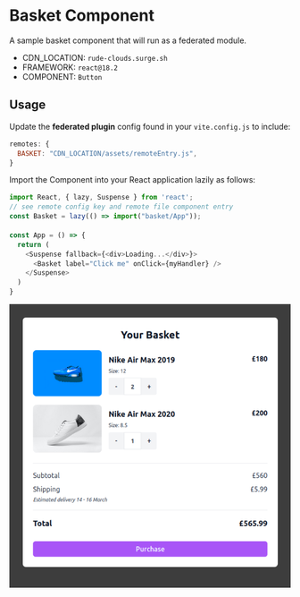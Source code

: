 # Basket Component

A sample basket component that will run as a federated module.

* CDN_LOCATION: `rude-clouds.surge.sh`
* FRAMEWORK: `react@18.2`
* COMPONENT: `Button`

## Usage

Update the **federated plugin** config found in your `vite.config.js` to include:

```javascript
remotes: {
  BASKET: "CDN_LOCATION/assets/remoteEntry.js",
}
```

Import the Component into your React application lazily as follows:

```javascript
import React, { lazy, Suspense } from 'react';
// see remote config key and remote file component entry
const Basket = lazy(() => import("basket/App"));

const App = () => {
  return (
    <Suspense fallback={<div>Loading...</div>}>
      <Basket label="Click me" onClick={myHandler} />
    </Suspense>
  )
}
```

![alt text](https://github.com/h-gomez/mmt-mfe-basket/blob/master/mfe-image.png?raw=true)